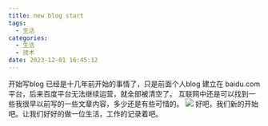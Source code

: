 ```yaml
---
title: new blog start
tags:
  - 生活
categories:
  - 生活
  - 技术
date: 2023-12-01 16:45:12
---
```

开始写blog 已经是十几年前开始的事情了，只是前面个人blog 建立在 baidu.com 平台，后来百度平台无法继续运营，就全部被清空了。
互联网中还是可以找到一些我很早以前写的一些文章内容，多少还是有些可惜的。
![](images/image.png)
好吧，我们新的开始吧。让我们好好的做一位生活，工作的记录着吧。